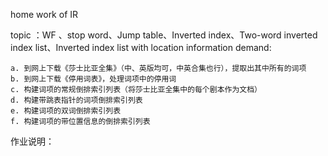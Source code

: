 home work of IR

topic ：WF 、stop word、Jump table、Inverted index、Two-word inverted index list、Inverted index list with location information
demand:

	a. 到网上下载《莎士比亚全集》（中、英版均可，中英合集也行），提取出其中所有的词项
	b. 到网上下载《停用词表》，处理词项中的停用词
	c. 构建词项的常规倒排索引列表（将莎士比亚全集中的每个剧本作为文档）
	d. 构建带跳表指针的词项倒排索引列表
	e. 构建词项的双词倒排索引列表
	f. 构建词项的带位置信息的倒排索引列表
作业说明：
